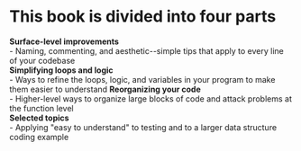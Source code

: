 # This book is divided into four parts
**Surface-level improvements**  
    - Naming, commenting, and aesthetic--simple tips that apply to every line of your codebase  
**Simplifying loops and logic**  
    - Ways to refine the loops, logic, and variables in your program to make them easier to understand
**Reorganizing your code**  
    - Higher-level ways to organize large blocks of code and attack problems at the function level  
**Selected topics**  
    - Applying "easy to understand" to testing and to a larger data structure coding example 

